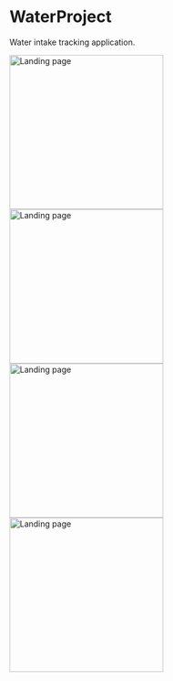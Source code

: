 # WaterProject

Water intake tracking application. 

<img src="https://i.imgur.com/aIgVZRy.png" alt="Landing page" height="270px">
<img src="https://i.imgur.com/A6h6luS.png" alt="Landing page" height="270px">
<img src="https://i.imgur.com/A2hMhIh.png" alt="Landing page" height="270px">
<img src="https://i.imgur.com/WC9L8Rv.png" alt="Landing page" height="270px">

